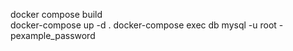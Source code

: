 docker compose build  
docker-compose up -d  .
docker-compose exec db mysql -u root -pexample_password  
